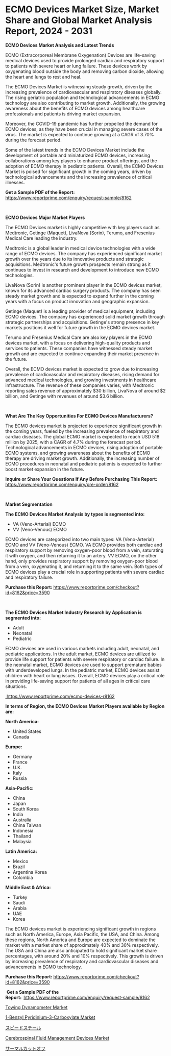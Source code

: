 <p><h1>ECMO Devices Market Size, Market Share and Global Market Analysis Report, 2024 - 2031</h1></p><p><strong>ECMO Devices Market Analysis and Latest Trends</strong></p>
<p><p>ECMO (Extracorporeal Membrane Oxygenation) Devices are life-saving medical devices used to provide prolonged cardiac and respiratory support to patients with severe heart or lung failure. These devices work by oxygenating blood outside the body and removing carbon dioxide, allowing the heart and lungs to rest and heal.</p><p>The ECMO Devices Market is witnessing steady growth, driven by the increasing prevalence of cardiovascular and respiratory diseases globally. The rising geriatric population and technological advancements in ECMO technology are also contributing to market growth. Additionally, the growing awareness about the benefits of ECMO devices among healthcare professionals and patients is driving market expansion.</p><p>Moreover, the COVID-19 pandemic has further propelled the demand for ECMO devices, as they have been crucial in managing severe cases of the virus. The market is expected to continue growing at a CAGR of 3.70% during the forecast period.</p><p>Some of the latest trends in the ECMO Devices Market include the development of portable and miniaturized ECMO devices, increasing collaborations among key players to enhance product offerings, and the adoption of ECMO therapy in pediatric patients. Overall, the ECMO Devices Market is poised for significant growth in the coming years, driven by technological advancements and the increasing prevalence of critical illnesses.</p></p>
<p><strong>Get a Sample PDF of the Report:&nbsp;</strong> <a href="https://www.reportprime.com/enquiry/request-sample/8162">https://www.reportprime.com/enquiry/request-sample/8162</a></p>
<p>&nbsp;</p>
<p><strong>ECMO Devices Major Market Players</strong></p>
<p><p>The ECMO Devices market is highly competitive with key players such as Medtronic, Getinge (Maquet), LivaNova (Sorin), Terumo, and Fresenius Medical Care leading the industry. </p><p>Medtronic is a global leader in medical device technologies with a wide range of ECMO devices. The company has experienced significant market growth over the years due to its innovative products and strategic acquisitions. Medtronic's future growth prospects remain strong as it continues to invest in research and development to introduce new ECMO technologies.</p><p>LivaNova (Sorin) is another prominent player in the ECMO devices market, known for its advanced cardiac surgery products. The company has seen steady market growth and is expected to expand further in the coming years with a focus on product innovation and geographic expansion.</p><p>Getinge (Maquet) is a leading provider of medical equipment, including ECMO devices. The company has experienced solid market growth through strategic partnerships and acquisitions. Getinge's strong presence in key markets positions it well for future growth in the ECMO devices market.</p><p>Terumo and Fresenius Medical Care are also key players in the ECMO devices market, with a focus on delivering high-quality products and services to patients. These companies have witnessed steady market growth and are expected to continue expanding their market presence in the future.</p><p>Overall, the ECMO devices market is expected to grow due to increasing prevalence of cardiovascular and respiratory diseases, rising demand for advanced medical technologies, and growing investments in healthcare infrastructure. The revenue of these companies varies, with Medtronic reporting sales revenue of approximately $30 billion, LivaNova of around $2 billion, and Getinge with revenues of around $3.6 billion.</p></p>
<p>&nbsp;</p>
<p><strong>What Are The Key Opportunities For ECMO Devices Manufacturers?</strong></p>
<p><p>The ECMO devices market is projected to experience significant growth in the coming years, fueled by the increasing prevalence of respiratory and cardiac diseases. The global ECMO market is expected to reach USD 518 million by 2025, with a CAGR of 4.7% during the forecast period. Technological advancements in ECMO devices, rising adoption of portable ECMO systems, and growing awareness about the benefits of ECMO therapy are driving market growth. Additionally, the increasing number of ECMO procedures in neonatal and pediatric patients is expected to further boost market expansion in the future.</p></p>
<p><strong>Inquire or Share Your Questions If Any Before Purchasing This Report:</strong> <a href="https://www.reportprime.com/enquiry/pre-order/8162">https://www.reportprime.com/enquiry/pre-order/8162</a></p>
<p>&nbsp;</p>
<p><strong>Market Segmentation</strong></p>
<p><strong>The ECMO Devices Market Analysis by types is segmented into:</strong></p>
<p><ul><li>VA (Veno-Arterial) ECMO</li><li>VV (Veno-Venous) ECMO</li></ul></p>
<p><p>ECMO devices are categorized into two main types: VA (Veno-Arterial) ECMO and VV (Veno-Venous) ECMO. VA ECMO provides both cardiac and respiratory support by removing oxygen-poor blood from a vein, saturating it with oxygen, and then returning it to an artery. VV ECMO, on the other hand, only provides respiratory support by removing oxygen-poor blood from a vein, oxygenating it, and returning it to the same vein. Both types of ECMO devices play a crucial role in supporting patients with severe cardiac and respiratory failure.</p></p>
<p><strong>Purchase this Report:&nbsp;</strong><a href="https://www.reportprime.com/checkout?id=8162&price=3590">https://www.reportprime.com/checkout?id=8162&price=3590</a></p>
<p>&nbsp;</p>
<p><strong>The ECMO Devices Market Industry Research by Application is segmented into:</strong></p>
<p><ul><li>Adult</li><li>Neonatal</li><li>Pediatric</li></ul></p>
<p><p>ECMO devices are used in various markets including adult, neonatal, and pediatric applications. In the adult market, ECMO devices are utilized to provide life support for patients with severe respiratory or cardiac failure. In the neonatal market, ECMO devices are used to support premature babies with underdeveloped lungs. In the pediatric market, ECMO devices assist children with heart or lung issues. Overall, ECMO devices play a critical role in providing life-saving support for patients of all ages in critical care situations.</p></p>
<p><a href="https://www.reportprime.com/ecmo-devices-r8162">&nbsp;https://www.reportprime.com/ecmo-devices-r8162</a></p>
<p><strong>In terms of Region, the ECMO Devices Market Players available by Region are:</strong></p>
<p>
    <p> <strong> North America: </strong>
        <ul>
            <li>United States</li>
            <li>Canada</li>
        </ul>
        </p> 
    <p> <strong> Europe: </strong>
        <ul>
            <li>Germany</li>
            <li>France</li>
            <li>U.K.</li>
            <li>Italy</li>
            <li>Russia</li>
        </ul>
        </p> 
    <p> <strong> Asia-Pacific: </strong>
        <ul>
            <li>China</li>
            <li>Japan</li>
            <li>South Korea</li>
            <li>India</li>
            <li>Australia</li>
            <li>China Taiwan</li>
            <li>Indonesia</li>
            <li>Thailand</li>
            <li>Malaysia</li>
        </ul>
        </p> 
    <p> <strong> Latin America: </strong>
        <ul>
            <li>Mexico</li>
            <li>Brazil</li>
            <li>Argentina Korea</li>
            <li>Colombia</li>
        </ul>
        </p> 
    <p> <strong> Middle East & Africa: </strong>
        <ul>
            <li>Turkey</li>
            <li>Saudi</li>
            <li>Arabia</li>
            <li>UAE</li>
            <li>Korea</li>
        </ul>
    </p>
    </p>
<p><p>The ECMO devices market is experiencing significant growth in regions such as North America, Europe, Asia Pacific, the USA, and China. Among these regions, North America and Europe are expected to dominate the market with a market share of approximately 40% and 30% respectively. The USA and China are also anticipated to hold significant market share percentages, with around 20% and 10% respectively. This growth is driven by increasing prevalence of respiratory and cardiovascular diseases and advancements in ECMO technology.</p></p>
<p><strong>Purchase this Report: </strong><a href="https://www.reportprime.com/checkout?id=8162&price=3590">https://www.reportprime.com/checkout?id=8162&price=3590</a></p>
<p>&nbsp;<strong>Get a Sample PDF of the Report:&nbsp;&nbsp;</strong><a href="https://www.reportprime.com/enquiry/request-sample/8162">https://www.reportprime.com/enquiry/request-sample/8162</a></p>
<p><strong></strong></p>
<p><p><a href="https://www.linkedin.com/pulse/towing-dynamometer-market-outlook-industry-overview-forecast-ost6f">Towing Dynamometer Market</a></p><p><a href="https://www.linkedin.com/pulse/1-benzyl-pyridinium-3-carboxylate-market-outlook-industry-ujmfe">1-Benzyl Pyridinium-3-Carboxylate Market</a></p><p><a href="https://medium.com/@fosterfahey38/%E3%82%B9%E3%83%94%E3%83%BC%E3%83%89%E3%82%B9%E3%83%81%E3%83%BC%E3%83%AB%E5%B8%82%E5%A0%B4%E3%81%AE%E5%B1%95%E6%9C%9B-%E6%A5%AD%E7%95%8C%E6%A6%82%E8%A6%81%E3%81%A8%E4%BA%88%E6%B8%AC-2024%E5%B9%B4%E3%81%8B%E3%82%892031%E5%B9%B4-f6d10d3c6832">スピードスチール</a></p><p><a href="https://github.com/Whitneyboyettebo9kiw7yr13/Market-Research-Report-List-2/blob/main/cerebrospinal-fluid-management-devices-market.md">Cerebrospinal Fluid Management Devices Market</a></p><p><a href="https://medium.com/@freedayundt2023/%E3%82%B5%E3%83%BC%E3%83%9E%E3%83%AB%E3%82%AB%E3%83%83%E3%83%88%E3%82%AA%E3%83%95%E3%81%AE%E5%B8%82%E5%A0%B4%E3%82%B7%E3%82%A7%E3%82%A2%E3%81%AE%E9%80%B2%E5%8C%96%E3%81%8A%E3%82%88%E3%81%B3%E5%B8%82%E5%A0%B4%E6%88%90%E9%95%B7%E3%83%88%E3%83%AC%E3%83%B3%E3%83%89-2024%E5%B9%B4%E3%81%8B%E3%82%892031%E5%B9%B4%E3%81%BE%E3%81%A7-cfe20045b687">サーマルカットオフ</a></p></p>
